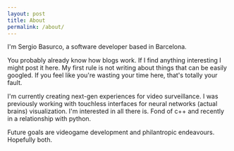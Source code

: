 ```yaml
---
layout: post
title: About
permalink: /about/
---
```


I'm Sergio Basurco, a software developer based in Barcelona.

You probably already know how blogs work. If I find anything interesting I might post it here. My first rule is not writing about things that can be easily googled. If you feel like you're wasting your time here, that's totally your fault.

I'm currently creating next-gen experiences for video surveillance. I was previously working with touchless interfaces for neural networks (actual brains) visualization. I'm interested in all there is. Fond of c++ and recently in a relationship with python.

Future goals are videogame development and philantropic endeavours. Hopefully both.


<!--<a class="github-button" href="https://github.com/sharu725/krishna" data-style="mega" data-count-href="/sharu725/krishna/stargazers" data-count-api="/repos/sharu725/krishna#stargazers_count" data-count-aria-label="# stargazers on GitHub" aria-label="Star sharu725/krishna on GitHub">Star</a>
<script async defer src="https://buttons.github.io/buttons.js"></script>-->
